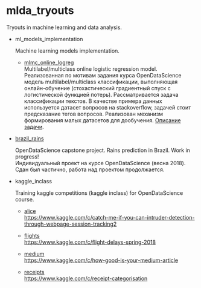 # mlda_tryouts
Tryouts in machine learning and data analysis.

* ml_models_implementation

  Machine learning models implementation.
  
  - [mlmc_online_logreg](./ml_models_implementation/mlmc_online_logreg)<br>
  Multilabel/multiclass online logistic regression model.<br>
  Реализованная по мотивам задания курса OpenDataScience модель multilabel/multiclass классификации, выполняющая онлайн-обучение (стохастический градиентный спуск с логистической функцией потерь). Рассматривается задача классификации текстов. В качестве примера данных используется датасет вопросов на stackoverflow, задачей стоит предсказание тегов вопросов. Реализован механизм формирования малых датасетов для дообучения. [Описание задачи](./ml_models_implementation/mlmc_online_logreg/description.ipynb).

* [brazil_rains](./brazil_rains)

  OpenDataScience capstone project. Rains prediction in Brazil. Work in progress!<br>
  Индивидуальный проект на курсе OpenDataScience (весна 2018). Сдан был частично, работа над проектом продолжается.

* kaggle_inclass

  Training kaggle competitions (kaggle inclass) for OpenDataScience course.
  
    - [alice](./kaggle_inclass/alice)<br>
    https://www.kaggle.com/c/catch-me-if-you-can-intruder-detection-through-webpage-session-tracking2
    
    - [flights](./kaggle_inclass/flights)<br>
    https://www.kaggle.com/c/flight-delays-spring-2018
    
    - [medium](./kaggle_inclass/medium)<br>
    https://www.kaggle.com/c/how-good-is-your-medium-article
    
    - [receipts](./kaggle_inclass/receipts)<br>
    https://www.kaggle.com/c/receipt-categorisation
